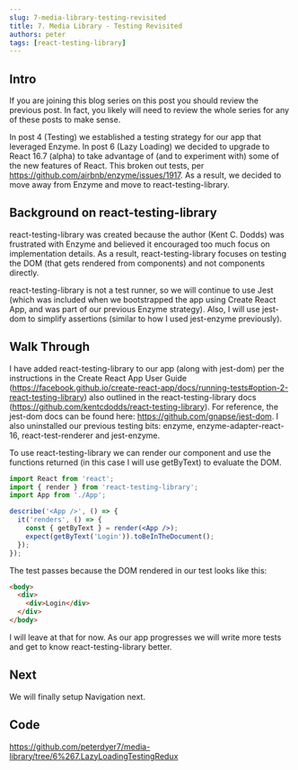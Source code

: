 ```yaml
---
slug: 7-media-library-testing-revisited
title: 7. Media Library - Testing Revisited
authors: peter
tags: [react-testing-library]
---
```


## Intro

If you are joining this blog series on this post you should review the previous post. In fact, you likely will need to review the whole series for any of these posts to make sense.

In post 4 (Testing) we established a testing strategy for our app that leveraged Enzyme. In post 6 (Lazy Loading) we decided to upgrade to React 16.7 (alpha) to take advantage of (and to experiment with) some of the new features of React. This broken out tests, per https://github.com/airbnb/enzyme/issues/1917. As a result, we decided to move away from Enzyme and move to react-testing-library.

<!--truncate-->

## Background on react-testing-library

react-testing-library was created because the author (Kent C. Dodds) was frustrated with Enzyme and believed it encouraged too much focus on implementation details. As a result, react-testing-library focuses on testing the DOM (that gets rendered from components) and not components directly.

react-testing-library is not a test runner, so we will continue to use Jest (which was included when we bootstrapped the app using Create React App, and was part of our previous Enzyme strategy). Also, I will use jest-dom to simplify assertions (similar to how I used jest-enzyme previously).

## Walk Through

I have added react-testing-library to our app (along with jest-dom) per the instructions in the Create React App User Guide (<https://facebook.github.io/create-react-app/docs/running-tests#option-2-react-testing-library>) also outlined in the react-testing-library docs (<https://github.com/kentcdodds/react-testing-library>). For reference, the jest-dom docs can be found here: <https://github.com/gnapse/jest-dom>. I also uninstalled our previous testing bits: enzyme, enzyme-adapter-react-16, react-test-renderer and jest-enzyme.

To use react-testing-library we can render our component and use the functions returned (in this case I will use getByText) to evaluate the DOM.

```jsx title="Updated App.test.jsx"
import React from 'react';
import { render } from 'react-testing-library';
import App from './App';

describe('<App />', () => {
  it('renders', () => {
    const { getByText } = render(<App />);
    expect(getByText('Login')).toBeInTheDocument();
  });
});
```

The test passes because the DOM rendered in our test looks like this:

```html
<body>
  <div>
    <div>Login</div>
  </div>
</body>
```

I will leave at that for now. As our app progresses we will write more tests and get to know react-testing-library better.

## Next

We will finally setup Navigation next.

## Code

<https://github.com/peterdyer7/media-library/tree/6%267.LazyLoadingTestingRedux>
